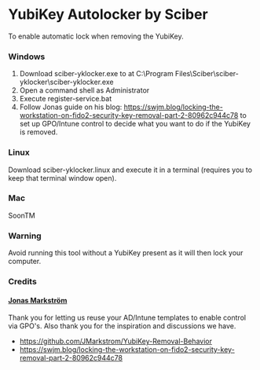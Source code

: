 
# YubiKey Autolocker by Sciber

To enable automatic lock when removing the YubiKey. 

### Windows
1. Download sciber-yklocker.exe to at C:\Program Files\Sciber\sciber-yklocker\sciber-yklocker.exe  
2. Open a command shell as Administrator
3. Execute register-service.bat
4. Follow Jonas guide on his blog: https://swjm.blog/locking-the-workstation-on-fido2-security-key-removal-part-2-80962c944c78 to set up GPO/Intune control to decide what you want to do if the YubiKey is removed.

### Linux
Download sciber-yklocker.linux and execute it in a terminal (requires you to keep that terminal window open).

### Mac  
SoonTM

### Warning
Avoid running this tool without a YubiKey present as it will then lock your computer. 

### Credits
####  [Jonas Markström](https://github.com/JMarkstrom/YubiKey-Removal-Behavior)
Thank you for letting us reuse your AD/Intune templates to enable control via GPO's. Also thank you for the inspiration and discussions we have.
- https://github.com/JMarkstrom/YubiKey-Removal-Behavior
- https://swjm.blog/locking-the-workstation-on-fido2-security-key-removal-part-2-80962c944c78


